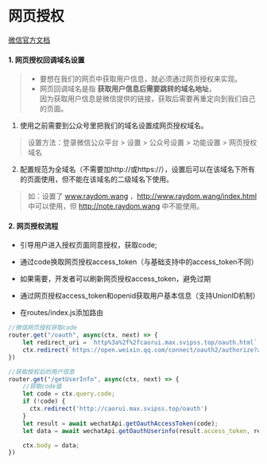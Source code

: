 # 网页授权

[微信官方文档](https://developers.weixin.qq.com/doc/offiaccount/OA_Web_Apps/Wechat_webpage_authorization.html)  

#### 1. 网页授权回调域名设置
> - 要想在我们的网页中获取用户信息，就必须通过网页授权来实现。  
> - 网页回调域名是指 **获取用户信息后需要跳转的域名地址**，  
> 因为获取用户信息是微信提供的链接，获取后需要再重定向到我们自己的页面。

  1. 使用之前需要到公众号里把我们的域名设置成网页授权域名。
  > 设置方法：登录微信公众平台 > 设置 > 公众号设置 > 功能设置 > 网页授权域名

  2. 配置规范为全域名（不需要加http://或https://），设置后可以在该域名下所有的页面使用，但不能在该域名的二级域名下使用。
  > 如：设置了 www.raydom.wang ，http://www.raydom.wang/index.html 中可以使用，但 http://note.raydom.wang 中不能使用。


#### 2. 网页授权流程
  - 引导用户进入授权页面同意授权，获取code;
  - 通过code换取网页授权access_token（与基础支持中的access_token不同）
  - 如果需要，开发者可以刷新网页授权access_token，避免过期
  - 通过网页授权access_token和openid获取用户基本信息（支持UnionID机制）

- 在routes/index.js添加路由
```js
//微信网页授权获取code
router.get("/oauth", async(ctx, next) => {
    let redirect_uri = `http%3a%2f%2fcaorui.max.svipss.top/oauth.html`;
    ctx.redirect(`https://open.weixin.qq.com/connect/oauth2/authorize?appid=${appID}&redirect_uri=${redirect_uri}&response_type=code&scope=snsapi_userinfo&state=STATE&connect_redirect=1#wechat_redirect`)
})

//获取授权后的用户信息
router.get("/getUserInfo", async(ctx, next) => {
    //获取code值
    let code = ctx.query.code;
    if (!code) {
      ctx.redirect('http://caorui.max.svipss.top/oauth')
    }
    let result = await wechatApi.getOauthAccessToken(code);
    let data = await wechatApi.getOauthUserinfo(result.access_token, result.openid);

    ctx.body = data;
})
```